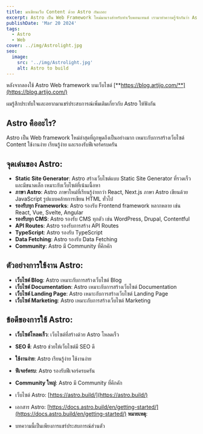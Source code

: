 ```yaml
---
title: มาเขียนเว็บ Content ด้วย Astro กันเถอะ
excerpt: Astro เป็น Web Framework ใหม่มาแรงสำหรับทำเว็บคอนเทนต์ เรามาทำความรู้จักกันว่า Astro ทำอะไรได้บ้าง
publishDate: 'Mar 20 2024'
tags:
  - Astro
  - Web
cover: ../img/Astrolight.jpg
seo:
  image:
    src: '../img/Astrolight.jpg'
    alt: Astro to build
---
```


<!-- **Note:** This post was created using Chat GPT to demonstrate the features of the _[Dante Astro.js theme functionality](https://justgoodui.com/astro-themes/dante/)_. -->

หลังจากลองใช้ Astro Web framework บนเว็บไซต์ [**https://blog.artijo.com/**](https://blog.artijo.com/)

ผมรู้สึกประทับใจและอยากมาแชร์ประสบการณ์เพิ่มเติมเกี่ยวกับ Astro ให้ฟังกัน

## Astro คืออะไร?

Astro เป็น Web framework ใหม่ล่าสุดที่ถูกพูดถึงเป็นอย่างมาก เหมาะกับการสร้างเว็บไซต์ Content ใช้งานง่าย เรียนรู้ง่าย และรองรับฟีเจอร์ครบครัน

## จุดเด่นของ Astro:

- **Static Site Generator**: Astro สร้างเว็บไซต์แบบ Static Site Generator ที่รวดเร็วและมีขนาดเล็ก เหมาะกับเว็บไซต์ที่เน้นเนื้อหา
- **ภาษา Astro**: Astro ภาษาใหม่ที่เรียนรู้ง่ายกว่า React, Next.js ภาษา Astro เขียนด้วย JavaScript รูปแบบคล้ายการเขียน HTML ทั่วไป
- **รองรับทุก Frameworks**: Astro รองรับ Frontend framework หลากหลาย เช่น React, Vue, Svelte, Angular
- **รองรับทุก CMS**: Astro รองรับ CMS ทุกตัว เช่น WordPress, Drupal, Contentful
- **API Routes**: Astro รองรับการสร้าง API Routes
- **TypeScript**: Astro รองรับ TypeScript
- **Data Fetching**: Astro รองรับ Data Fetching
- **Community**: Astro มี Community ที่คึกคัก

## ตัวอย่างการใช้งาน Astro:

- **เว็บไซต์ Blog**: Astro เหมาะกับการสร้างเว็บไซต์ Blog
- **เว็บไซต์ Documentation**: Astro เหมาะกับการสร้างเว็บไซต์ Documentation
- **เว็บไซต์ Landing Page**: Astro เหมาะกับการสร้างเว็บไซต์ Landing Page
- **เว็บไซต์ Marketing**: Astro เหมาะกับการสร้างเว็บไซต์ Marketing

## ข้อดีของการใช้ Astro:

- **เว็บไซต์โหลดเร็ว**: เว็บไซต์ที่สร้างด้วย Astro โหลดเร็ว
- **SEO ดี**: Astro ช่วยให้เว็บไซต์มี SEO ดี
- **ใช้งานง่าย**: Astro เรียนรู้ง่าย ใช้งานง่าย
- **ฟีเจอร์ครบ**: Astro รองรับฟีเจอร์ครบครัน
- **Community ใหญ่**: Astro มี Community ที่คึกคัก

- เว็บไซต์ Astro: [https://astro.build/](https://astro.build/)
- เอกสาร Astro: [https://docs.astro.build/en/getting-started/](https://docs.astro.build/en/getting-started/)
  **หมายเหตุ**:

- บทความนี้เป็นเพียงการแชร์ประสบการณ์ส่วนตัว
